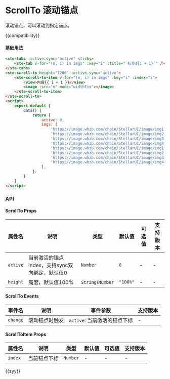 # ScrollTo 滚动锚点

滚动锚点，可以滚动到指定锚点。

{{compatibility}}

#### 基础用法

```html
<ste-tabs :active.sync="active" sticky>
	<ste-tab v-for="(m, i) in imgs" :key="i" :title="`标签${i + 1}`" />
</ste-tabs>
<ste-scroll-to height="1200" :active.sync="active">
	<ste-scroll-to-item v-for="(m, i) in imgs" :key="i" :index="i">
		<view>内容{{ i + 1 }}</view>
		<image :src="m" mode="widthFix"></image>
	</ste-scroll-to-item>
</ste-scroll-to>
<script>
	export default {
		data() {
			return {
				active: 0,
				imgs: [
					'https://image.whzb.com/chain/StellarUI/image/img1.jpg',
					'https://image.whzb.com/chain/StellarUI/image/img2.jfif',
					'https://image.whzb.com/chain/StellarUI/image/img3.jpg',
					'https://image.whzb.com/chain/StellarUI/image/img4.jpg',
					'https://image.whzb.com/chain/StellarUI/image/img1.jpg',
					'https://image.whzb.com/chain/StellarUI/image/img2.jfif',
					'https://image.whzb.com/chain/StellarUI/image/img3.jpg',
					'https://image.whzb.com/chain/StellarUI/image/img4.jpg',
				],
			};
		}
	}
</script>
```



### API

#### ScrollTo Props

|属性名				|说明																				|类型								|默认值		|可选值	| 支持版本	|
| ---					|---																				| ---								| ---			| ---		| ---			|
| `active`		| 当前激活的锚点index，支持sync双向绑定，默认值0	| `Number`					| `0`				| -			| -				|
| `height`			| 高度，默认值100%																| `String`/`Number`	| `"100%"`			| -			| -				|

#### ScrollTo Events
|事件名		|说明						|事件参数										|支持版本	|
|---			|---						|---												|---			|
| `change`| 滚动锚点时触发	| `active`: 当前激活的锚点下标	| -				|

#### ScrollToItem Props

|属性名				|说明																				|类型								|默认值		|可选值	| 支持版本	|
| ---					|---																				| ---								| ---			| ---		| ---			|
| `index`		| 当前锚点下标	| `Number`					| -				| -			| -				|

{{zyy}}
